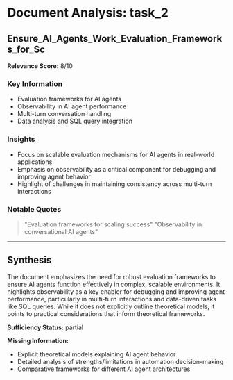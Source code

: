 # Document Analysis: task_2

## Ensure_AI_Agents_Work_Evaluation_Frameworks_for_Sc
**Relevance Score:** 8/10

### Key Information
- Evaluation frameworks for AI agents
- Observability in AI agent performance
- Multi-turn conversation handling
- Data analysis and SQL query integration

### Insights
- Focus on scalable evaluation mechanisms for AI agents in real-world applications
- Emphasis on observability as a critical component for debugging and improving agent behavior
- Highlight of challenges in maintaining consistency across multi-turn interactions

### Notable Quotes
> "Evaluation frameworks for scaling success"
> "Observability in conversational AI agents"

---

## Synthesis
The document emphasizes the need for robust evaluation frameworks to ensure AI agents function effectively in complex, scalable environments. It highlights observability as a key enabler for debugging and improving agent performance, particularly in multi-turn interactions and data-driven tasks like SQL queries. While it does not explicitly outline theoretical models, it points to practical considerations that inform theoretical frameworks.

**Sufficiency Status:** partial

**Missing Information:**
- Explicit theoretical models explaining AI agent behavior
- Detailed analysis of strengths/limitations in automation decision-making
- Comparative frameworks for different AI agent architectures